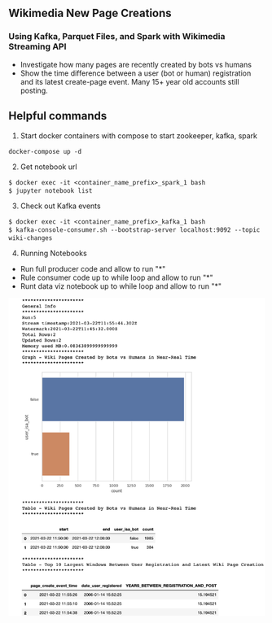 ## Wikimedia New Page Creations
### Using Kafka, Parquet Files, and Spark with Wikimedia Streaming API
- Investigate how many pages are recently created by bots vs humans
- Show the time difference between a user (bot or human) registration and its latest create-page event. Many 15+ year old accounts still posting.

## Helpful commands
1. Start docker containers with compose to start zookeeper, kafka, spark
```
docker-compose up -d
```

2. Get notebook url
```
$ docker exec -it <container_name_prefix>_spark_1 bash
$ jupyter notebook list
```

3. Check out Kafka events
```
$ docker exec -it <container_name_prefix>_kafka_1 bash
$ kafka-console-consumer.sh --bootstrap-server localhost:9092 --topic wiki-changes
```

4. Running Notebooks
- Run full producer code and allow to run "*" 
- Rule consumer code up to while loop and allow to run "*" 
- Runt data viz notebook up to while loop and allow to run "*"

![](./sample_data_graph_&_tables.png)
